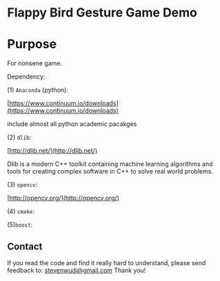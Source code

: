﻿# Flappy Bird Gesture Game Demo

Purpose
=============
 For nonsene game.


Dependency: 

(1) `Anaconda` (python): 

[https://www.continuum.io/downloads](https://www.continuum.io/downloads)

include almost all python academic pacakges

(2) `dlib`:

[http://dlib.net/](http://dlib.net/)

Dlib is a modern C++ toolkit containing machine learning algorithms and tools for creating complex software in C++ to solve real world problems.

(3) `opencv`:

[http://opencv.org/](http://opencv.org/)

(4) `cmake`:

(5)`boost`:

Contact
-------
If you read the code and find it really hard to understand, please send feedback to: stevenwudi@gmail.com
Thank you!
